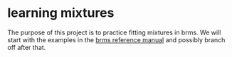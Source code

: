 # learning mixtures

The purpose of this project is to practice fitting mixtures in brms. We will start with the examples in the [brms reference manual](https://cran.r-project.org/web/packages/brms/brms.pdf) and possibly branch off after that.